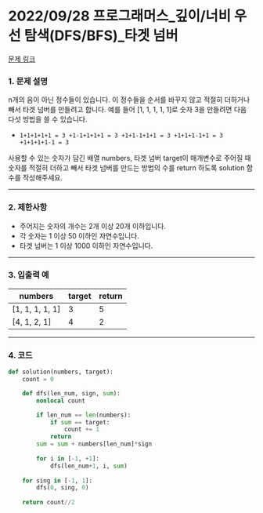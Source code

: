 # 2022/09/28 프로그래머스_깊이/너비 우선 탐색(DFS/BFS)_타겟 넘버

[문제 링크](https://school.programmers.co.kr/learn/courses/30/lessons/43165#qna)

### **1. 문제 설명**

n개의 음이 아닌 정수들이 있습니다. 이 정수들을 순서를 바꾸지 않고 적절히 더하거나 빼서 타겟 넘버를 만들려고 합니다. 예를 들어 [1, 1, 1, 1, 1]로 숫자 3을 만들려면 다음 다섯 방법을 쓸 수 있습니다.

- `1+1+1+1+1 = 3
+1-1+1+1+1 = 3
+1+1-1+1+1 = 3
+1+1+1-1+1 = 3
+1+1+1+1-1 = 3`

사용할 수 있는 숫자가 담긴 배열 numbers, 타겟 넘버 target이 매개변수로 주어질 때 숫자를 적절히 더하고 빼서 타겟 넘버를 만드는 방법의 수를 return 하도록 solution 함수를 작성해주세요.

---

### **2. 제한사항**

- 주어지는 숫자의 개수는 2개 이상 20개 이하입니다.
- 각 숫자는 1 이상 50 이하인 자연수입니다.
- 타겟 넘버는 1 이상 1000 이하인 자연수입니다.

---

### **3. 입출력 예**

| numbers | target | return |
| --- | --- | --- |
| [1, 1, 1, 1, 1] | 3 | 5 |
| [4, 1, 2, 1] | 4 | 2 |

---

### 4. 코드

```python
def solution(numbers, target):
    count = 0

    def dfs(len_num, sign, sum):
        nonlocal count

        if len_num == len(numbers):
            if sum == target:
                count += 1
            return 
        sum = sum + numbers[len_num]*sign
        
        for i in [-1, +1]:
            dfs(len_num+1, i, sum)
            
    for sing in [-1, 1]:
        dfs(0, sing, 0)
    
    return count//2
```